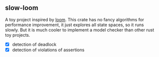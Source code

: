## slow-loom

A toy project inspired by [loom](https://github.com/tokio-rs/loom). This crate has no fancy algorithms for
performance improvement, it just explores all state spaces, so it runs slowly. But it is much cooler to implement a model checker than other rust toy projects. 

 -[x] detection of deadlock 
 -[x] detection of violations of assertions 